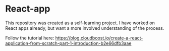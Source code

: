 # React-app

This repository was created as a self-learning project. I have worked on React apps already, but want a more involved understanding of the process.

Follow the tutorial here: https://blog.cloudboost.io/create-a-react-application-from-scratch-part-1-introduction-b2e66dfb3aae 